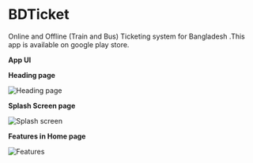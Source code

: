 # BDTicket
Online and Offline (Train and Bus) Ticketing system for Bangladesh .This app is available on google play store. 

**App UI** 

**Heading page**

![Heading page](https://user-images.githubusercontent.com/20375942/171586941-a92df678-b03c-45da-ab1a-3132286edad5.jpeg)

**Splash Screen page**

![Splash screen](https://user-images.githubusercontent.com/20375942/171586944-62e16083-8fa7-4ffd-a50d-f30db2388224.jpeg)

**Features in Home page**

![Features](https://user-images.githubusercontent.com/20375942/171586930-0cb804cc-7a24-4ed3-9833-5e7bca0efeab.jpeg)
